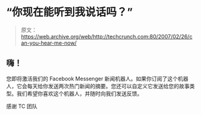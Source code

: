 # “你现在能听到我说话吗？”

> 原文：<https://web.archive.org/web/http://techcrunch.com:80/2007/02/26/can-you-hear-me-now/>

## 嗨！

您即将激活我们的 Facebook Messenger 新闻机器人。如果你订阅了这个机器人，它会每天给你发送两次热门新闻的摘要。您还可以自定义它发送给您的故事类型。我们希望你喜欢这个机器人，并随时向我们发送反馈。​

感谢 TC 团队